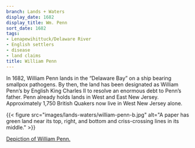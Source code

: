 ```yaml
---
branch: Lands + Waters
display_date: 1682
display_title: Wm. Penn
sort_date: 1682
tags:
- Lenapewihittuck/Delaware River
- English settlers
- disease
- land claims
title: William Penn
---
```


In 1682, William Penn lands in the “Delaware Bay” on a ship bearing smallpox pathogens. By then, the land has been designated as William Penn’s by English King Charles II to resolve an enormous debt to Penn’s father. Penn already holds lands in West and East New Jersey. Approximately 1,750 British Quakers now live in West New Jersey alone.

{{< figure src="images/lands-waters/william-penn-b.jpg" alt="A paper has green land near its top, right, and bottom and criss-crossing lines in its middle." >}}

[Depiction of William Penn.](https://commons.wikimedia.org/wiki/File:WilliamPenn.jpg#/media/File:WilliamPenn.jpg)
